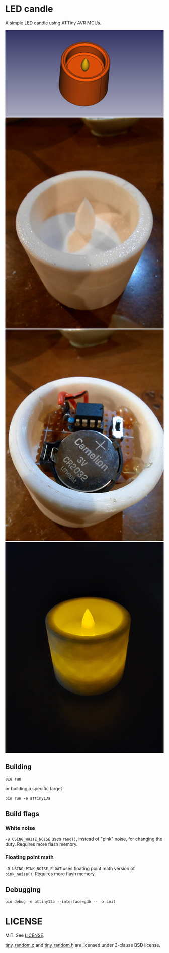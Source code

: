 # LED candle

A simple LED candle using ATTiny AVR MCUs.

![3D model of LED candle](assets/screenshot.png)
![LED candle](assets/led-candle.jpg)
![bottom view of LED candle](assets/led-candle-bottom.jpg)
![LED candle in the dark](assets/led-candle-in-dark.jpg)

## Building

```console
pio run
```

or building a specific target

```console
pio run -e attiny13a
```

## Build flags

### White noise

`-D USING_WHITE_NOISE` uses `rand()`, instead of "pink" noise, for changing
the duty. Requires more flash memory.

### Floating point math

`-D USING_PINK_NOISE_FLOAT` uses floating point math version of `pink_noise()`.
Requires more flash memory.

## Debugging

```console
pio debug -e attiny13a --interface=gdb -- -x init
```

# LICENSE

MIT. See [LICENSE](LICENSE).

[tiny_random.c](src/tiny_random.c) and [tiny_random.h](src/tiny_random.h) are
licensed under 3-clause BSD license.

